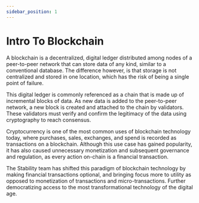 ```yaml
---
sidebar_position: 1
---
```


# Intro To Blockchain

A blockchain is a decentralized, digital ledger distributed among nodes of a peer-to-peer network that can store data of any kind, similar to a conventional database. The difference however, is that storage is not centralized and stored in one location, which has the risk of being a single point of failure.

This digital ledger is commonly referenced as a chain that is made up of incremental blocks of data. As new data is added to the peer-to-peer network, a new block is created and attached to the chain by validators. These validators must verify and confirm the legitimacy of the data using cryptography to reach consensus.

Cryptocurrency is one of the most common uses of blockchain technology today, where purchases, sales, exchanges, and spend is recorded as transactions on a blockchain. Although this use case has gained popularity, it has also caused unnecessary monetization and subsequent governance and regulation, as every action on-chain is a financial transaction.

The Stability team has shifted this paradigm of blockchain technology by making financial transactions optional, and bringing focus more to utility as opposed to monetization of transactions and micro-transactions. Further democratizing access to the most transformational technology of the digital age.
